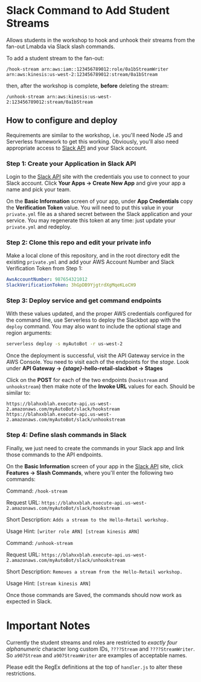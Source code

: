 # Slack Command to Add Student Streams

Allows students in the workshop to hook and unhook their streams from
 the fan-out Lmabda via Slack slash commands.

To add a student stream to the fan-out:

```
/hook-stream arn:aws:iam::123456789012:role/0a1bStreamWriter arn:aws:kinesis:us-west-2:123456789012:stream/0a1bStream
```

then, after the workshop is complete, **before** deleting the stream:

```
/unhook-stream arn:aws:kinesis:us-west-2:123456789012:stream/0a1bStream
```

## How to configure and deploy

Requirements are similar to the workshop, i.e. you'll need Node JS and Serverless framework to get this
 working. Obviously, you'll also need appropriate access to [Slack API](https://api.slack.com/) and your Slack account.

### Step 1: Create your Application in Slack API

Login to the [Slack API](https://api.slack.com/) site with the credentials you use to connect to your Slack account.
 Click **Your Apps -> Create New App** and give your app a name and pick your team.

On the **Basic Information** screen of your app, under **App Credentials** copy the **Verification Token** value.
 You will need to put this value in your `private.yml` file as a shared secret between the Slack application and
 your service. You may regenerate this token at any time: just update your `private.yml` and redeploy.

### Step 2: Clone this repo and edit your private info

Make a local clone of this repository, and in the root directory edit the existing `private.yml`
 and add your AWS Account Number and Slack Verification Token from Step 1:

```yaml
AwsAccountNumber: 987654321012
SlackVerificationToken: 3hGpDB9YjgtrdXgMqeKLoCH9
```

### Step 3: Deploy service and get command endpoints

With these values updated, and the proper AWS credentials configured for the command line, use Serverless to
  deploy the Slackbot app with the `deploy` command. You may also want to include the optional stage and region arguments:

```bash
serverless deploy -s myAutoBot -r us-west-2
```

Once the deployment is successful, visit the API Gateway service in the AWS Console. You need to visit
 each of the endpoints for the *stage*. Look under **API Gateway -> _{stage}_-hello-retail-slackbot -> Stages**

Click on the **POST** for each of the two endpoints (`hookstream` and `unhookstream`) then make note of
 the **Invoke URL** values for each. Should be similar to:

```
https://blahxxblah.execute-api.us-west-2.amazonaws.com/myAutoBot/slack/hookstream
https://blahxxblah.execute-api.us-west-2.amazonaws.com/myAutoBot/slack/unhookstream
```

### Step 4: Define slash commands in Slack

Finally, we just need to create the commands in your Slack app and link those commands to the API endpoints.

On the **Basic Information** screen of your app in the [Slack API](https://api.slack.com/) site, click **Features -> Slash Commands**, where you'll enter
 the following two commands:

Command: `/hook-stream`

Request URL: `https://blahxxblah.execute-api.us-west-2.amazonaws.com/myAutoBot/slack/hookstream`

Short Description: `Adds a stream to the Hello-Retail workshop.`

Usage Hint: `[writer role ARN] [stream kinesis ARN]`


Command: `/unhook-stream`

Request URL: `https://blahxxblah.execute-api.us-west-2.amazonaws.com/myAutoBot/slack/unhookstream`

Short Description: `Removes a stream from the Hello-Retail workshop.`

Usage Hint: `[stream kinesis ARN]`

Once those commands are Saved, the commands should now work as expected in Slack.

# Important Notes

Currently the student streams and roles are restricted to _exactly four alphanumeric_ character long custom IDs,
 `????Stream` and `????StreamWriter`. So `a907Stream` and `a907StreamWriter` are examples of acceptable
  names.

Please edit the RegEx definitions at the top of `handler.js` to alter these restrictions.
